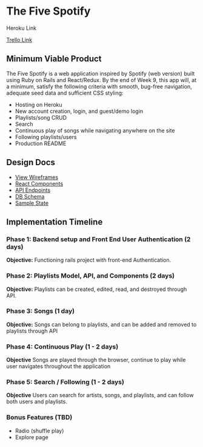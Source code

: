 # The Five Spotify

Heroku Link

[Trello Link](https://trello.com/b/3QpdOv5x/the-five-spotify)

## Minimum Viable Product

The Five Spotify is a web application inspired by Spotify (web version) built using Ruby on Rails and React/Redux. By the end of Week 9, this app will, at a minimum, satisfy the following criteria with smooth, bug-free navigation, adequate seed data and sufficient CSS styling:

* Hosting on Heroku
* New account creation, login, and guest/demo login
* Playlists/song CRUD
* Search
* Continuous play of songs while navigating anywhere on the site
* Following playlists/users
* Production README

## Design Docs

* [View Wireframes](https://github.com/phausken/TheFiveSpotify/tree/master/docs/wireframes)
* [React Components](https://github.com/phausken/TheFiveSpotify/blob/master/docs/components.md)
* [API Endpoints](https://github.com/phausken/TheFiveSpotify/blob/master/docs/api-endpoints.md)
* [DB Schema](https://github.com/phausken/TheFiveSpotify/blob/master/docs/db_schema.md)
* [Sample State](https://github.com/phausken/TheFiveSpotify/blob/master/docs/sample_state.md)

## Implementation Timeline

### Phase 1: Backend setup and Front End User Authentication (2 days)

**Objective:** Functioning rails project with front-end Authentication.

### Phase 2: Playlists Model, API, and Components (2 days)

**Objective:** Playlists can be created, edited, read, and destroyed through API.

### Phase 3: Songs (1 day)

**Objective:** Songs can belong to playlists, and can be added and removed to playlists through API

### Phase 4: Continuous Play (1 - 2 days)

**Objective** Songs are played through the browser, continue to play while user navigates throughout the application

### Phase 5: Search / Following (1 - 2 days)

**Objective** Users can search for artists, songs, and playlists, and can follow both users and playlists.

### Bonus Features (TBD)
* Radio (shuffle play)
* Explore page
